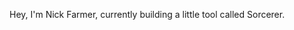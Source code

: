 Hey, I'm Nick Farmer, currently building a little tool called Sorcerer.

<!---
nickloganfarmer/nickloganfarmer is a ✨ special ✨ repository because its `README.md` (this file) appears on your GitHub profile.
You can click the Preview link to take a look at your changes.
--->
